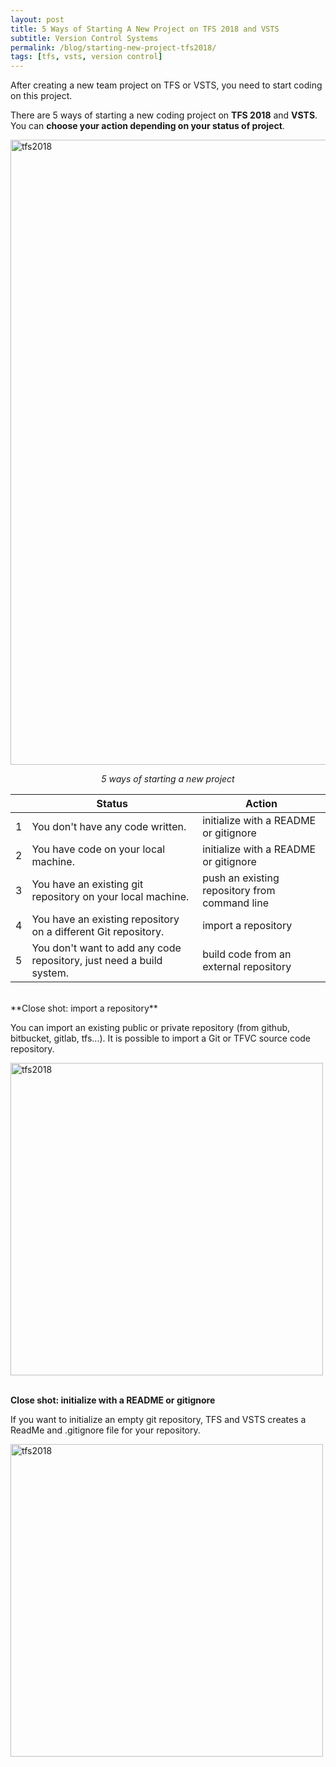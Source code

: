 ```yaml
---
layout: post
title: 5 Ways of Starting A New Project on TFS 2018 and VSTS
subtitle: Version Control Systems
permalink: /blog/starting-new-project-tfs2018/
tags: [tfs, vsts, version control]
---
```


After creating a new team project on TFS or VSTS, you need to start coding on this project.

There are 5 ways of starting a new coding project on **TFS 2018** and **VSTS**. You can **choose your action depending on your status of project**.

<div style="text-align:left;">
  <a href="https://emredundar.github.io/img/tfs-1.PNG">
    <img src="https://emredundar.github.io/img/tfs-1.PNG" alt="tfs2018" style="width: 1000px;">
  </a>
</div>

<p style="text-align: center;"><i>5 ways of starting a new project</i></p>

  
|   | Status			                                                         | Action						                    					|
| - | -------------------------------------------------------------------- | ---------------------------------------------- |
| 1 | You don't have any code written.                                     | initialize with a README or gitignore			    |
| 2 | You have code on your local machine.                                 | initialize with a README or gitignore			    |
| 3 | You have an existing git repository on your local machine.           | push an existing repository from command line	|
| 4 | You have an existing repository on a different Git repository.       | import a repository							              |
| 5 | You don't want to add any code repository, just need a build system. | build code from an external repository		    	|

<br>
**Close shot: import a repository**

You can import an existing public or private repository (from github, bitbucket, gitlab, tfs...). 
It is possible to import a Git or TFVC source code repository.

<div style="text-align:left;">
  <a href="https://emredundar.github.io/img/tfs-2.PNG">
    <img src="https://emredundar.github.io/img/tfs-2.PNG" alt="tfs2018" style="width: 500px;">
  </a>
</div>
<br>

**Close shot: initialize with a README or gitignore**

If you want to initialize an empty git repository, TFS and VSTS creates a ReadMe and .gitignore file for your repository.

<div style="text-align:left;">
  <a href="https://emredundar.github.io/img/tfs-3.PNG">
    <img src="https://emredundar.github.io/img/tfs-3.PNG" alt="tfs2018" style="width: 500px;">
  </a>
</div>
<br>
